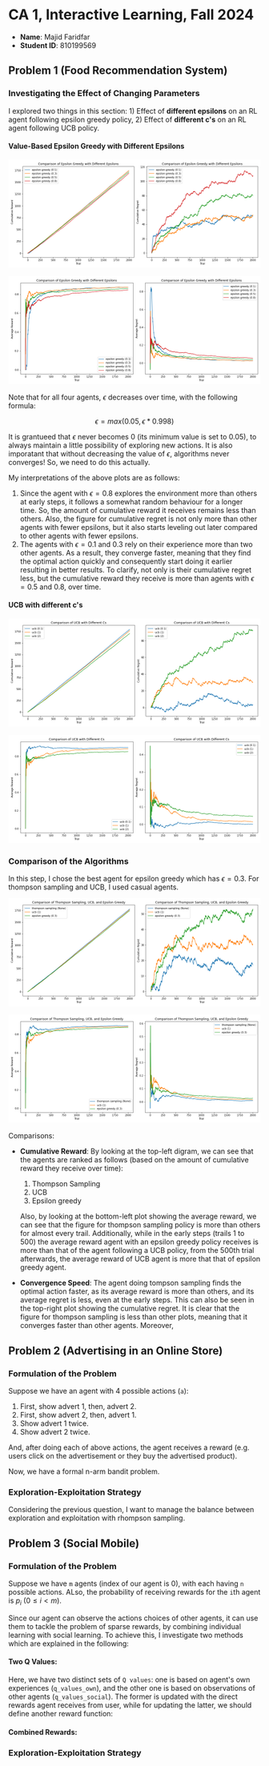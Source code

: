 # CA 1, Interactive Learning, Fall 2024
- **Name**: Majid Faridfar
- **Student ID**: 810199569
## Problem 1 (Food Recommendation System)
### Investigating the Effect of Changing Parameters

I explored two things in this section: 1) Effect of **different epsilons** on an RL agent following epsilon greedy policy, 2) Effect of **different c's** on an RL agent following UCB policy.

#### Value-Based Epsilon Greedy with Different Epsilons

![Epsilon Greedy Cumulative Plot](plots/epsilon-greedy-cumulative.png)

![Epsilon Greedy Average Plot](plots/epsilon-greedy-average.png)

Note that for all four agents, $\epsilon$ decreases over time, with the following formula:

$$\epsilon = max(0.05, \epsilon*0.998)$$

It is grantueed that $\epsilon$ never becomes $0$ (its minimum value is set to $0.05$), to always maintain a little possibility of exploring new actions. It is also imporatant that without decreasing the value of $\epsilon$, algorithms never converges! So, we need to do this actually.

My interpretations of the above plots are as follows:

1. Since the agent with $\epsilon = 0.8$  explores the environment more than others at early steps, it follows a somewhat random behaviour for a longer time. So, the amount of cumulative reward it receives remains less than others. Also, the figure for cumulative regret is not only more than other agents with fewer epsilons, but it also starts leveling out later compared to other agents with fewer epsilons.
2. The agents with $\epsilon = 0.1$ and $0.3$ rely on their experience more than two other agents. As a result, they converge faster, meaning that they find the optimal action quickly and consequently start doing it earlier resulting in better results. To clarify, not only is their cumulative regret less, but the cumulative reward they receive is more than agents with $\epsilon = 0.5$ and $0.8$, over time.

#### UCB with different c's

![UCB cumulative plots](plots/ucb-cumulative.png)

![UCB average plots](plots/ucb-average.png)

### Comparison of the Algorithms

In this step, I chose the best agent for epsilon greedy which has $\epsilon = 0.3$. For thompson sampling and UCB, I used casual agents.

![All Cumulative Plots](plots/all-cumulative.png)

![All Average Plots](plots/all-average.png)

Comparisons:
- **Cumulative Reward**: By looking at the top-left digram, we can see that the agents are ranked as follows (based on the amount of cumulative reward they receive over time):
    1. Thompson Sampling
    2. UCB
    3. Epsilon greedy

    Also, by looking at the bottom-left plot showing the average reward, we can see that the figure for thompson sampling policy is more than others for almost every trail. Additionally, while in the early steps (trails 1 to 500) the average reward agent with an epsilon greedy policy receives is more than that of the agent following a UCB policy, from the 500th trial afterwards, the average reward of UCB agent is more that that of epsilon greedy agent.

- **Convergence Speed**: The agent doing tompson sampling finds the optimal action faster, as its average reward is more than others, and its average regret is less, even at the early steps. This can also be seen in the top-right plot showing the cumulative regret. It is clear that the figure for thompson sampling is less than other plots, meaning that it converges faster than other agents. Moreover, 

## Problem 2 (Advertising in an Online Store)
### Formulation of the Problem
Suppose we have an agent with 4 possible actions (`a`):

1. First, show advert 1, then, advert 2.
2. First, show advert 2, then, advert 1.
3. Show advert 1 twice.
4. Show advert 2 twice.
   
And, after doing each of above actions, the agent receives a reward (e.g. users click on the advertisement or they buy the advertised product).

Now, we have a formal n-arm bandit problem.
### Exploration-Exploitation Strategy

Considering the previous question, I want to manage the balance between exploration and exploitation with rhompson sampling.

## Problem 3 (Social Mobile)
### Formulation of the Problem
Suppose we have `m` agents (index of our agent is $0$), with each having `n` possible actions. ALso, the probability of receiving rewards for the `i`th agent is $p_i$ ($0 \le i < m$). 

Since our agent can observe the actions choices of other agents, it can use them to tackle the problem of sparse rewards, by combining individual learning with social learning. To achieve this, I investigate two methods which are explained in the following:

#### Two Q Values:
Here, we have two distinct sets of `Q values`: one is based on agent's own experiences (`q_values_own`), and the other one is based on observations of other agents (`q_values_social`). The former is updated with the direct rewards agent receives from user, while for updating the latter, we should define another reward function:

#### Combined Rewards:


### Exploration-Exploitation Strategy